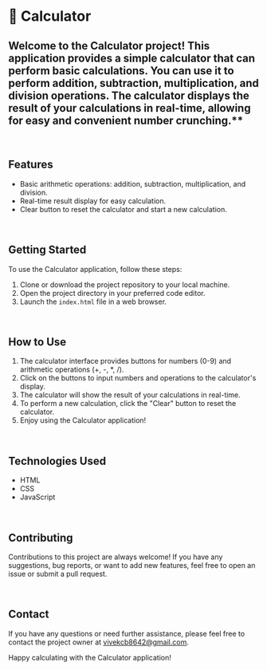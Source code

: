 # 🧮 Calculator

## Welcome to the Calculator project! This application provides a simple calculator that can perform basic calculations. You can use it to perform addition, subtraction, multiplication, and division operations. The calculator displays the result of your calculations in real-time, allowing for easy and convenient number crunching.**

<br>

## Features

- Basic arithmetic operations: addition, subtraction, multiplication, and division.
- Real-time result display for easy calculation.
- Clear button to reset the calculator and start a new calculation.

<br>

## Getting Started

To use the Calculator application, follow these steps:

1. Clone or download the project repository to your local machine.
2. Open the project directory in your preferred code editor.
3. Launch the `index.html` file in a web browser.

<br>

## How to Use

1. The calculator interface provides buttons for numbers (0-9) and arithmetic operations (+, -, *, /).
2. Click on the buttons to input numbers and operations to the calculator's display.
3. The calculator will show the result of your calculations in real-time.
4. To perform a new calculation, click the "Clear" button to reset the calculator.
5. Enjoy using the Calculator application!

<br>

## Technologies Used

- HTML
- CSS
- JavaScript

<br>

## Contributing

Contributions to this project are always welcome! If you have any suggestions, bug reports, or want to add new features, feel free to open an issue or submit a pull request.

<br>

## Contact

If you have any questions or need further assistance, please feel free to contact the project owner at vivekcb8642@gmail.com.

Happy calculating with the Calculator application!
